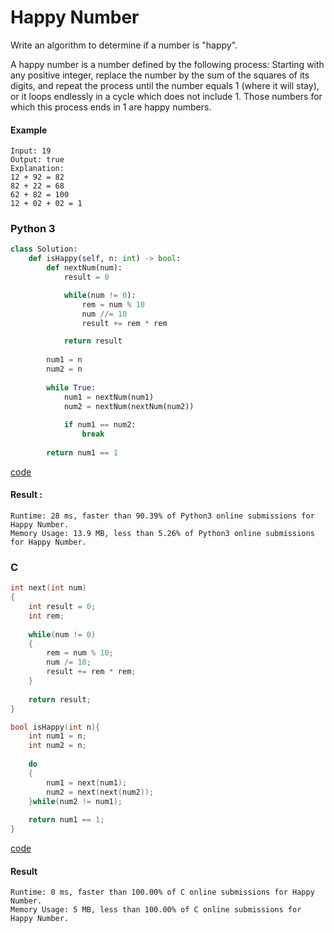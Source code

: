 # Happy Number
Write an algorithm to determine if a number is "happy".

A happy number is a number defined by the following process: Starting with any positive integer, replace the number by the sum of the squares of its digits, and repeat the process until the number equals 1 (where it will stay), or it loops endlessly in a cycle which does not include 1. Those numbers for which this process ends in 1 are happy numbers.

#### Example
```
Input: 19
Output: true
Explanation: 
12 + 92 = 82
82 + 22 = 68
62 + 82 = 100
12 + 02 + 02 = 1
```

### Python 3
```python
class Solution:
    def isHappy(self, n: int) -> bool:
        def nextNum(num):
            result = 0

            while(num != 0):
                rem = num % 10
                num //= 10
                result += rem * rem

            return result
        
        num1 = n
        num2 = n
        
        while True:
            num1 = nextNum(num1)
            num2 = nextNum(nextNum(num2))
            
            if num1 == num2:
                break
                
        return num1 == 1
```
[code](Python%203/202.py)

#### Result : 
```
Runtime: 28 ms, faster than 90.39% of Python3 online submissions for Happy Number.
Memory Usage: 13.9 MB, less than 5.26% of Python3 online submissions for Happy Number.
```

### C
```C
int next(int num)
{
    int result = 0;
    int rem;
    
    while(num != 0)
    {
        rem = num % 10;
        num /= 10;
        result += rem * rem;
    }
    
    return result;
}

bool isHappy(int n){
    int num1 = n;
    int num2 = n;
    
    do
    {
        num1 = next(num1);
        num2 = next(next(num2));
    }while(num2 != num1);
    
    return num1 == 1;
}
```
[code](C/202.c)

#### Result
```
Runtime: 0 ms, faster than 100.00% of C online submissions for Happy Number.
Memory Usage: 5 MB, less than 100.00% of C online submissions for Happy Number.
```
